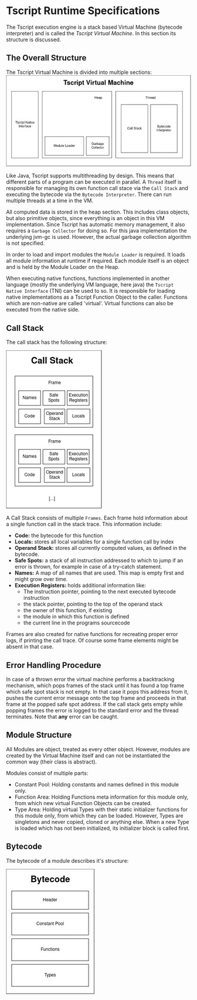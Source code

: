 
# Tscript Runtime Specifications

The Tscript execution engine is a stack based Virtual Machine (bytecode interpreter)
and is called the *Tscript Virtual Machine*.
In this section its structure is discussed.


## The Overall Structure

The Tscript Virtual Machine is divided into multiple sections:
![image info](vm-structure.png)

Like Java, Tscript supports multithreading by design. This means
that different parts of a program can be executed in parallel.
A `Thread` itself is responsible for managing its own function call stace
via the `Call Stack` and executing the bytecode via the `Bytecode Interpreter`.
There can run multiple threads at a time in the VM.
<p>

All computed data is stored in the heap section. This includes class objects,
but also primitive objects, since everything is an object in this VM implementation.
Since Tscript has automatic memory management, it also requires a `Garbage Collector`
for doing so. For this java implementation the underlying jvm-gc is used.
However, the actual garbage collection algorithm is not specified.
<p>

In order to load and import modules the `Module Loader` is required. 
It loads all module information at runtime if required. Each module itself
is an object and is held by the Module Loader on the Heap.
<p>

When executing native functions, functions implemented in another language (mostly
the underlying VM language, here java) the `Tscript Native Interface` (TNI) can be used 
to so. It is responsible for loading native implementations as a Tscript
Function Object to the caller. Functions which are non-native are called 'virtual'.
Virtual functions can also be executed from the native side.


## Call Stack

The call stack has the following structure:

![image info](callstack-structure.png)

A Call Stack consists of multiple `Frames`. Each frame hold information
about a single function call in the stack trace. This information include:
- <b>Code:</b> the bytecode for this function
- <b>Locals:</b> stores all local variables for a single function call by index
- <b>Operand Stack:</b> stores all currently computed values, as defined in the bytecode.
- <b>Safe Spots:</b> a stack of all instruction addressed to which to jump if an error is thrown,
for example in case of a try-catch statement.
- <b>Names:</b> A map of all names that are used. This map is empty first and might grow over time.
- <b>Execution Registers: </b> holds additional information like:
  - The instruction pointer, pointing to the next executed bytecode instruction
  - the stack pointer, pointing to the top of the operand stack
  - the owner of this function, if existing
  - the module in which this function is defined
  - the current line in the programs sourcecode

Frames are also created for native functions for recreating proper error logs, if printing
the call trace. Of course some frame elements might be absent in that case.


## Error Handling Procedure

In case of a thrown error the virtual machine performs a backtracking mechanism,
which pops frames of the stack until it has found a top frame which safe spot stack is not empty.
In that case it pops this address from it, pushes the current error message onto the top
frame and proceeds in that frame at the popped safe spot address.
If the call stack gets empty while popping frames the error is logged to the standard error
and the thread terminates.
Note that <b>any</b> error can be caught.


## Module Structure

All Modules are object, treated as every other object. However, modules are
created by the Virtual Machine itself and can not be instantiated the common way
(their class is abstract).<p>

Modules consist of multiple parts:
- Constant Pool: Holding constants and names defined in this module only.
- Function Area: Holding Functions meta information for this module only,
from which new virtual Function Objects can be created.
- Type Area: Holding virtual Types with their static initializer functions
for this module only, from which they can be loaded. However, Types are singletons
and never copied, cloned or anything else. When a new Type is loaded which has not been
initialized, its initializer block is called first.


## Bytecode

The bytecode of a module describes it's structure:

![image info](bytecode-structure.png)



